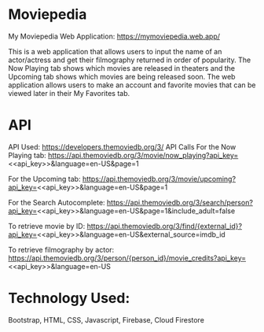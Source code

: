 # Moviepedia


My Moviepedia Web Application: https://mymoviepedia.web.app/

This is a web application that allows users to input the name of an actor/actress and get their filmography returned in order of popularity. The Now Playing tab shows which movies are released in theaters and the Upcoming tab shows which movies are being released soon. The web application allows users to make an account and favorite movies that can be viewed later in their My Favorites tab.  

# API 
API Used: https://developers.themoviedb.org/3/
API Calls
For the Now Playing tab: https://api.themoviedb.org/3/movie/now_playing?api_key=<<api_key>>&language=en-US&page=1

For the Upcoming tab: https://api.themoviedb.org/3/movie/upcoming?api_key=<<api_key>>&language=en-US&page=1

For the Search Autocomplete: https://api.themoviedb.org/3/search/person?api_key=<<api_key>>&language=en-US&page=1&include_adult=false

To retrieve movie by ID: https://api.themoviedb.org/3/find/{external_id}?api_key=<<api_key>>&language=en-US&external_source=imdb_id

To retrieve filmography by actor: https://api.themoviedb.org/3/person/{person_id}/movie_credits?api_key=<<api_key>>&language=en-US

# Technology Used:

Bootstrap, HTML, CSS, Javascript, Firebase, Cloud Firestore
